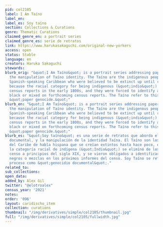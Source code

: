 ```yaml
---
pid: col2105
label: I Am Taíno
label_en:
label_es: Soy taíno
section: Collections & Curations
genre: Thematic Curations
claimed_genre_en: a portrait series
claimed_genre_es: serie de retratos
link: https://www.harukasakaguchi.com/original-new-yorkers
access: open
status: Stable
language: en
creators: Haruka Sakaguchi
stewards:
blurb_orig: "&quot;I Am Taíno&quot; is a portrait series addressing paper genocide and
  the manipulation of Taíno identity. The Taíno are the indigenous peoples of the
  Spanish-speaking Caribbean who were believed to be extinct up until recently, partly
  because the racial category for being indigenous (&quot;indio&quot;) was removed from
  census reports in the early 1800s, and they were forced to identify as either white,
  black or mixed on forthcoming census reports. The Taíno refer to this process as
  &quot;paper genocide.&quot;"
blurb_en: "&quot;I Am Taíno&quot; is a portrait series addressing paper genocide and
  the manipulation of Taíno identity. The Taíno are the indigenous peoples of the
  Spanish-speaking Caribbean who were believed to be extinct up until recently, partly
  because the racial category for being indigenous (&quot;indio&quot;) was removed from
  census reports in the early 1800s, and they were forced to identify as either white,
  black or mixed on forthcoming census reports. The Taíno refer to this process as
  &quot;paper genocide.&quot;"
blurb_es: "&quot;Soy taíno&quot; es una serie de retratos que aborda el genocidio
  documental, y la manipulación de la identidad Taína. El Taíno son los pueblos indígenas
  del Caribe de habla hispana que se creían extintos hasta hace poco, en parte porque
  la categoría racial de indígena (&quot;Indio&quot;) se eliminó de los informes del
  censo a principios del siglo XIX, y se vieron obligados a identificarse como blancos,
  negros o mezclas en los próximos informes del censo. Soy Taíno se refiere a este
  proceso como &quot;genocidio documental&quot;."
related_to:
sub_collections:
open_data:
added_by: Alex Gil
twitter: "@elotroalex"
census_year: '2021'
notes:
order: '096'
layout: caridischo_item
collection: curations
thumbnail: "/img/derivatives/simple/col2105/thumbnail.jpg"
full: "/img/derivatives/simple/col2105/fullwidth.jpg"
---
```

